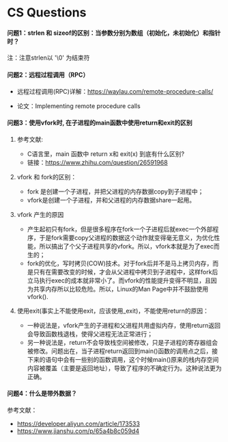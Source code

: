 # CS Questions



#### 问题1：strlen 和 sizeof的区别：当参数分别为数组（初始化，未初始化）和指针时？

注：注意strlen以 '\0' 为结束符






#### 问题2：远程过程调用（RPC）

- 远程过程调用(RPC)详解：https://waylau.com/remote-procedure-calls/

- 论文：Implementing remote procedure calls






#### 问题3：使用vfork时, 在子进程的main函数中使用return和exit的区别

1. 参考文献:
   - C语言里，main 函数中 return x和 exit(x) 到底有什么区别?
   - 链接：https://www.zhihu.com/question/26591968
&emsp;

2. vfork 和 fork的区别：
   - fork 是创建一个子进程，并把父进程的内存数据copy到子进程中；
   -  vfork是创建一个子进程，并和父进程的内存数据share一起用。
&emsp;

3. vfork 产生的原因
   - 产生起初只有fork，但是很多程序在fork一个子进程后就exec一个外部程序，于是fork需要copy父进程的数据这个动作就变得毫无意义，为优化性能，所以搞出了个父子进程共享的vfork。所以，vfork本就是为了exec而生的；
   -  fork的优化，写时拷贝(COW)技术。对于fork后并不是马上拷贝内存，而是只有在需要改变的时候，才会从父进程中拷贝到子进程中，这样fork后立马执行exec的成本就非常小了。而vfork的性能提升变得不明显，且因为共享内存所以比较危险。所以，Linux的Man Page中并不鼓励使用vfork().
&emsp;

4. 使用exit(事实上不能使用exit，应该使用_exit)，不能使用return的原因：
   - 一种说法是，vfork产生的子进程和父进程共用虚拟内存，使用return返回会导致函数栈退栈，使得父进程无法正常进行；
   - 另一种说法是，return不会导致栈空间被修改，只是子进程的寄存器组会被修改。问题出在，当子进程return返回到main()函数的调用点之后，接下来的语句中会有一些别的函数调用，这个时候main()原来的栈内存空间内容被覆盖（主要是返回地址），导致了程序的不确定行为。这种说法更为正确。
&emsp;



#### 问题4：什么是带外数据？

参考文献：

- https://developer.aliyun.com/article/173533
- https://www.jianshu.com/p/65a4b8c059d4

